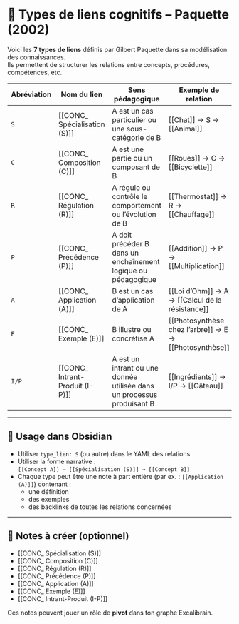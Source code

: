 # 🔗 Types de liens cognitifs – Paquette (2002)

Voici les **7 types de liens** définis par Gilbert Paquette dans sa modélisation des connaissances.  
Ils permettent de structurer les relations entre concepts, procédures, compétences, etc.

| Abréviation | Nom du lien                     | Sens pédagogique                                                       | Exemple de relation                                    |
| ----------- | ------------------------------- | ---------------------------------------------------------------------- | ------------------------------------------------------ |
| `S`         | [[CONC_ Spécialisation (S)]]    | A est un cas particulier ou une sous-catégorie de B                    | [[Chat]] → S → [[Animal]]                              |
| `C`         | [[CONC_ Composition (C)]]       | A est une partie ou un composant de B                                  | [[Roues]] → C → [[Bicyclette]]                         |
| `R`         | [[CONC_ Régulation (R)]]        | A régule ou contrôle le comportement ou l’évolution de B               | [[Thermostat]] → R → [[Chauffage]]                     |
| `P`         | [[CONC_ Précédence (P)]]        | A doit précéder B dans un enchaînement logique ou pédagogique          | [[Addition]] → P → [[Multiplication]]                  |
| `A`         | [[CONC_ Application (A)]]       | B est un cas d’application de A                                        | [[Loi d’Ohm]] → A → [[Calcul de la résistance]]        |
| `E`         | [[CONC_ Exemple (E)]]           | B illustre ou concrétise A                                             | [[Photosynthèse chez l’arbre]] → E → [[Photosynthèse]] |
| `I/P`       | [[CONC_ Intrant-Produit (I-P)]] | A est un intrant ou une donnée utilisée dans un processus produisant B | [[Ingrédients]] → I/P → [[Gâteau]]                     |

---

## 🧠 Usage dans Obsidian

- Utiliser `type_lien: S` (ou autre) dans le YAML des relations
- Utiliser la forme narrative :  
  `[[Concept A]] → [[Spécialisation (S)]] → [[Concept B]]`
- Chaque type peut être une note à part entière (par ex. : `[[Application (A)]]`) contenant :
  - une définition
  - des exemples
  - des backlinks de toutes les relations concernées

---

## 📎 Notes à créer (optionnel)

- [[CONC_ Spécialisation (S)]]
- [[CONC_ Composition (C)]]
- [[CONC_ Régulation (R)]]
- [[CONC_ Précédence (P)]]
- [[CONC_ Application (A)]]
- [[CONC_ Exemple (E)]]
- [[CONC_ Intrant-Produit (I-P)]]

Ces notes peuvent jouer un rôle de **pivot** dans ton graphe Excalibrain.
